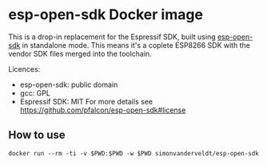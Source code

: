 # esp-open-sdk Docker image

This is a drop-in replacement for the Espressif SDK, built using [esp-open-sdk](https://github.com/pfalcon/esp-open-sdk) in standalone mode. This means it's a coplete ESP8266 SDK with the vendor SDK files merged into the toolchain.

Licences:
- esp-open-sdk: public domain
- gcc: GPL
- Espressif SDK: MIT
For more details see https://github.com/pfalcon/esp-open-sdk#license

## How to use
```
docker run --rm -ti -v $PWD:$PWD -w $PWD simonvanderveldt/esp-open-sdk
```
